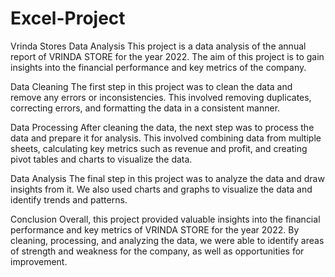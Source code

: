 # Excel-Project
Vrinda Stores Data Analysis
This project is a data analysis of the annual report of VRINDA STORE for the year 2022.
The aim of this project is to gain insights into the financial performance and key metrics of the company.

Data Cleaning
The first step in this project was to clean the data and remove any errors or inconsistencies.
This involved removing duplicates, correcting errors, and formatting the data in a consistent manner.

Data Processing
After cleaning the data, the next step was to process the data and prepare it for analysis.
This involved combining data from multiple sheets, calculating key metrics such as revenue and profit, and creating pivot tables and charts to visualize the data.

Data Analysis
The final step in this project was to analyze the data and draw insights from it.
We also used charts and graphs to visualize the data and identify trends and patterns.

Conclusion
Overall, this project provided valuable insights into the financial performance and key metrics of VRINDA STORE for the year 2022.
By cleaning, processing, and analyzing the data, we were able to identify areas of strength and weakness for the company, as well as opportunities for improvement.
